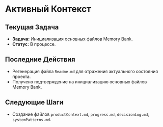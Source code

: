 # Активный Контекст

## Текущая Задача
- **Задача:** Инициализация основных файлов Memory Bank.
- **Статус:** В процессе.

## Последние Действия
- Регенерация файла `Readme.md` для отражения актуального состояния проекта.
- Получено подтверждение на инициализацию основных файлов Memory Bank.

## Следующие Шаги
- Создание файлов `productContext.md`, `progress.md`, `decisionLog.md`, `systemPatterns.md`.
